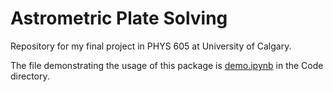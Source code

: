 # Astrometric Plate Solving

Repository for my final project in PHYS 605 at University of Calgary.

The file demonstrating the usage of this package is [demo.ipynb](Code/demo.ipynb) in the Code directory.
